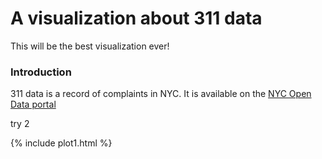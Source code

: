 # A visualization about 311 data

This will be the best visualization ever!

### Introduction

311 data is a record of complaints in NYC. It is available on the [NYC Open Data portal](https://opendata.cityofnewyork.us/)

try 2

{% include plot1.html %}
                               
